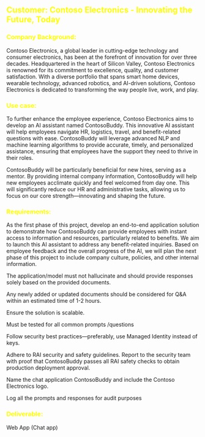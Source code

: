 ## <span style="color:Yellow"> Customer:  Contoso Electronics - Innovating the Future, Today </span>



### <span style="color:Yellow"> Company Background:  </span>

Contoso Electronics, a global leader in cutting-edge technology and consumer electronics, has been at the forefront of innovation for over three decades. Headquartered in the heart of Silicon Valley, Contoso Electronics is renowned for its commitment to excellence, quality, and customer satisfaction. With a diverse portfolio that spans smart home devices, wearable technology, advanced robotics, and AI-driven solutions, Contoso Electronics is dedicated to transforming the way people live, work, and play. 

  

### <span style="color:Yellow"> Use case:  </span>

To further enhance the employee experience, Contoso Electronics aims to develop an AI assistant named ContosoBuddy. This innovative AI assistant will help employees navigate HR, logistics, travel, and benefit-related questions with ease. ContosoBuddy will leverage advanced NLP and machine learning algorithms to provide accurate, timely, and personalized assistance, ensuring that employees have the support they need to thrive in their roles. 

ContosoBuddy will be particularly beneficial for new hires, serving as a mentor. By providing internal company information, ContosoBuddy will help new employees acclimate quickly and feel welcomed from day one. This will significantly reduce our HR and administrative tasks, allowing us to focus on our core strength—innovating and shaping the future. 

  

### <span style="color:Yellow"> Requirements: </span> 

As the first phase of this project, develop an end-to-end application solution to demonstrate how ContosoBuddy can provide employees with instant access to information and resources, particularly related to benefits. We aim to launch this AI assistant to address any benefit-related inquiries. Based on employee feedback and the overall progress of the AI, we will plan the next phase of this project to include company culture, policies, and other internal information. 

  

The application/model must not hallucinate and should provide responses solely based on the provided documents. 

Any newly added or updated documents should be considered for Q&A within an estimated time of 1-2 hours. 

Ensure the solution is scalable. 

Must be tested for all common prompts /questions  

Follow security best practices—preferably, use Managed Identity instead of keys. 

Adhere to RAI security and safety guidelines. Report to the security team with proof that ContosoBuddy passes all RAI safety checks to obtain production deployment approval. 

Name the chat application ContosoBuddy and include the Contoso Electronics logo. 

Log all the prompts and responses for audit purposes 

  

### <span style="color:Yellow"> Deliverable:  </span>
Web App (Chat app)  